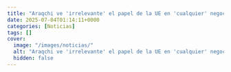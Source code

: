 ```yaml
---
title: "Araqchi ve 'irrelevante' el papel de la UE en 'cualquier' negociación que busque acabar con su programa nuclear"
date: 2025-07-04T01:14:11+0000
categories: [Noticias]
tags: []
cover:
  image: "/images/noticias/"
  alt: "Araqchi ve 'irrelevante' el papel de la UE en 'cualquier' negociación que busque acabar con su programa nuclear"
  hidden: false
---
```



